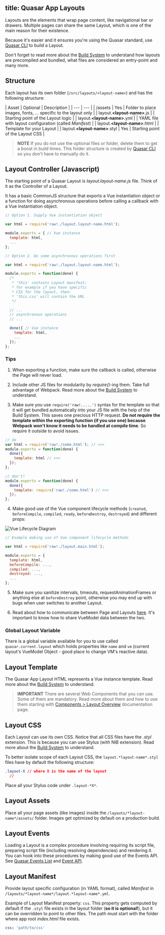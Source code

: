 title: Quasar App Layouts
---

Layouts are the elements that wrap page content, like navigational bar or drawers. Multiple pages can share the same Layout, which is one of the main reason for their existence.

Because it's easier and it ensures you're using the Quasar standard, use [Quasar CLI](/guide/cli-commands.html#Layouts) to build a Layout.

Don't forget to read more about the [Build System](/guide/quasar-build-system.html) to understand how layouts are precompiled and bundled, what files are considered an entry-point and many more.

## Structure
Each layout has its own folder (`/src/layouts/<layout-name>`) and has the following structure:

| Asset | Optional | Description |
| --- | --- |
| /assets | Yes | Folder to place images, fonts, ... specific to the layout only |
| layout.**&lt;layout-name&gt;**.js | | Starting point of the Layout logic |
| layout.**&lt;layout-name&gt;**.yml | | YAML file with layout configuration (called *Manifest*) |
| layout.**&lt;layout-name&gt;**.html | | Template for your Layout |
| layout.**&lt;layout-name&gt;**.styl | Yes | Starting point of the Layout CSS |

> **NOTE**
> If you do not use the optional files or folder, delete them to get a boost in build times. This folder structure is created by [Quasar CLI](/guide/cli-commands.html#Create-Layout) so you don't have to manually do it.

## Layout Controller (Javascript)
The starting point of a Quasar Layout is *layout.layout-name.js* file. Think of it as the Controller of a Layout.

It has a basic CommonJS structure that exports a Vue instantiation object or a function for doing asynchronous operations before calling a callback with a Vue instantiation object.

``` js
// Option 1. Supply Vue instantiation object

var html = require('raw!./layout.layout-name.html');

module.exports = { // Vue instance
  template: html,
  ...
};
```

``` js
// Option 2. Do some asynchronous operations first

var html = require('raw!./layout.layout-name.html');

module.exports = function(done) {
  /*
   * 'this' contains Layout manifest;
   * for example if you have specific
   * CSS for the layout, then:
   * 'this.css' will contain the URL
   */

  // ...
  // asynchronous operations
  // ...

  done({ // Vue instance
    template: html,
    ...
  });
};
```

### Tips

1. When exporting a function, make sure the callback is called, otherwise the Page will never load.

2. Include other JS files for modularity by *require()*-ing them. Take full advantage of Webpack.
Read more about the [Build System](/guide/quasar-build-system.html) to understand.

3. Make sure you use `require('raw!.....')` syntax for the template so that it will get bundled automatically into your JS file with the help of the Build System. This saves one precious HTTP request. **Do not require the template within the exporting function (if you use one) because Webpack won't know it needs to be handled at compile time**. So require it outside to avoid issues.
  ``` js
  // do
  var html = require('raw!./some.html'); // <<<
  module.exports = function(done) {
    done({
      template: html // <<<
    });
  };

  // don't!
  module.exports = function(done) {
    done({
      template: require('raw!./some.html') // <<<
    });
  };
  ```

4. Make good use of the Vue component lifecycle methods (`created`, `beforeCompile`, `compiled`, `ready`, `beforeDestroy`, `destroyed`) and different props:

  ![Vue Lifecycle Diagram](/images/vue-lifecycle.png "Vue Lifecycle Diagram")

  ``` js
  // Example making use of Vue component lifecycle methods

  var html = require('raw!./layout.main.html');

  module.exports = {
    template: html,
    beforeCompile: ...,
    compiled: ...,
    destroyed: ...,
    ...
  };
  ```

5. Make sure you sanitize intervals, timeouts, requestAnimationFrames or anything else at `beforeDestroy` point, otherwise you may end up with bugs when user switches to another Layout.

6. Read about how to communicate between Page and Layouts  [here](/guide/vue-model-communication.html). It's important to know how to share VueModel data between the two.

### Global Layout Variable

There is a global variable available for you to use called `quasar.current.layout` which holds properties like `name` and `vm` (current layout's VueModel Object - good place to change VM's reactive data).

## Layout Template
The Quasar App Layout HTML represents a Vue instance template. Read more about the [Build System](/guide/quasar-build-system.html#HTML-Files) to understand.

> **IMPORTANT**
> There are several Web Components that you can use. Some of them are mandatory. Read more about them and how to use them starting with [Components &gt; Layout Overview](/components/layout-overview.html) documentation page.

## Layout CSS
Each Layout can use its own CSS. Notice that all CSS files have the *.styl* extension. This is because you can use Stylus (with NIB extension). Read more about the [Build System](/guide/quasar-build-system.html) to understand.

To better isolate scope of each Layout CSS, the `layout.*layout-name*.styl` files have by default the following structure:

``` css
.layout-X // where X is the name of the layout
  //
```

Place all your Stylus code under `.layout-*X*`.

## Layout Assets
Place all your page assets (like images) inside the `/layouts/*layout-name*/assets/` folder.
Images get optimized by default on a production build.

## Layout Events
Loading a Layout is a complex procedure involving requiring its script file, preparing script file (including resolving dependencies) and rendering it. You can hook into these procedures by making good use of the Events API. See [Quasar Events List](/api/js-events-list.html#Layout-Events) and [Event API](/api/js-events.html).

## Layout Manifest
Provide layout specific configuration (in YAML format), called *Manifest* in `/layouts/*layout-name*/layout.*layout-name*.yml`.

Example of Layout Manifest property: `css`. This property gets computed by default if the `.styl` file exists in the layout folder (**so it is optional!**), but it can be overridden to point to other files. The path must start with the folder where app root *index.html* file exists.
``` yaml
css: 'path/to/css'
```
